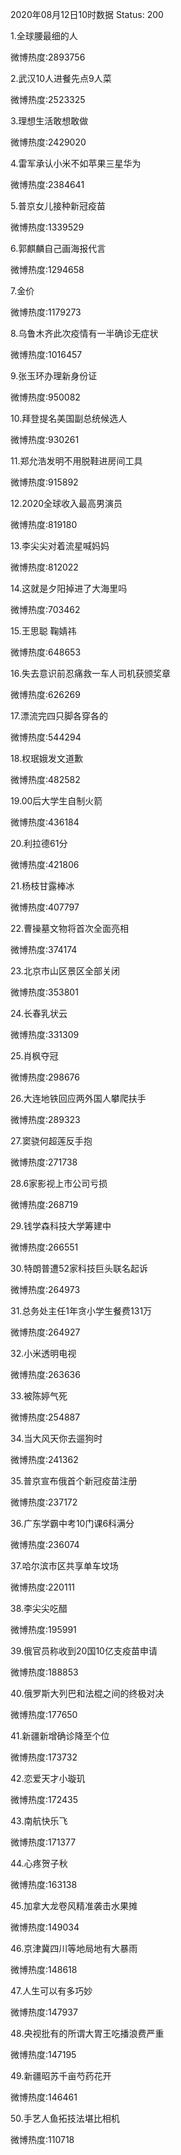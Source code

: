 2020年08月12日10时数据
Status: 200

1.全球腰最细的人

微博热度:2893756

2.武汉10人进餐先点9人菜

微博热度:2523325

3.理想生活敢想敢做

微博热度:2429020

4.雷军承认小米不如苹果三星华为

微博热度:2384641

5.普京女儿接种新冠疫苗

微博热度:1339529

6.郭麒麟自己画海报代言

微博热度:1294658

7.金价

微博热度:1179273

8.乌鲁木齐此次疫情有一半确诊无症状

微博热度:1016457

9.张玉环办理新身份证

微博热度:950082

10.拜登提名美国副总统候选人

微博热度:930261

11.郑允浩发明不用脱鞋进房间工具

微博热度:915892

12.2020全球收入最高男演员

微博热度:819180

13.李尖尖对着流星喊妈妈

微博热度:812022

14.这就是夕阳掉进了大海里吗

微博热度:703462

15.王思聪 鞠婧祎

微博热度:648653

16.失去意识前忍痛救一车人司机获颁奖章

微博热度:626269

17.漂流完四只脚各穿各的

微博热度:544294

18.权珉娥发文道歉

微博热度:482582

19.00后大学生自制火箭

微博热度:436184

20.利拉德61分

微博热度:421806

21.杨枝甘露棒冰

微博热度:407797

22.曹操墓文物将首次全面亮相

微博热度:374174

23.北京市山区景区全部关闭

微博热度:353801

24.长春乳状云

微博热度:331309

25.肖枫夺冠

微博热度:298676

26.大连地铁回应两外国人攀爬扶手

微博热度:289323

27.窦骁何超莲反手抱

微博热度:271738

28.6家影视上市公司亏损

微博热度:268719

29.钱学森科技大学筹建中

微博热度:266551

30.特朗普遭52家科技巨头联名起诉

微博热度:264973

31.总务处主任1年贪小学生餐费131万

微博热度:264927

32.小米透明电视

微博热度:263636

33.被陈婷气死

微博热度:254887

34.当大风天你去遛狗时

微博热度:241362

35.普京宣布俄首个新冠疫苗注册

微博热度:237172

36.广东学霸中考10门课6科满分

微博热度:236074

37.哈尔滨市区共享单车坟场

微博热度:220111

38.李尖尖吃醋

微博热度:195991

39.俄官员称收到20国10亿支疫苗申请

微博热度:188853

40.俄罗斯大列巴和法棍之间的终极对决

微博热度:177650

41.新疆新增确诊降至个位

微博热度:173732

42.恋爱天才小璇玑

微博热度:172435

43.南航快乐飞

微博热度:171377

44.心疼贺子秋

微博热度:163138

45.加拿大龙卷风精准袭击水果摊

微博热度:149034

46.京津冀四川等地局地有大暴雨

微博热度:148618

47.人生可以有多巧妙

微博热度:147937

48.央视批有的所谓大胃王吃播浪费严重

微博热度:147195

49.新疆昭苏千亩芍药花开

微博热度:146461

50.手艺人鱼拓技法堪比相机

微博热度:110718

